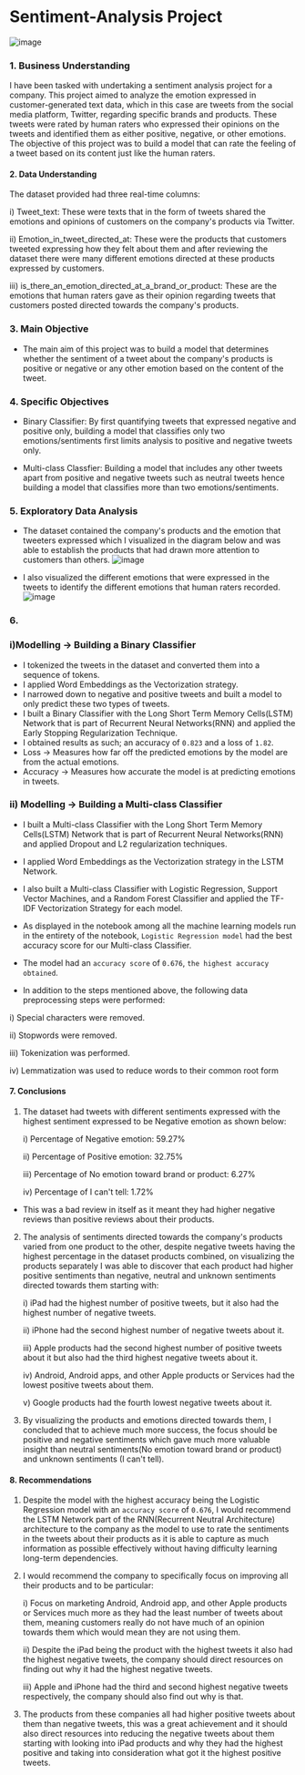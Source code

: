 # Sentiment-Analysis Project
![image](https://github.com/valarythairu/Sentiment-Analysis/assets/132980723/f6358118-4a2f-495b-a9e7-1b89af612e0f)


### 1. Business Understanding
I have been tasked with undertaking a sentiment analysis project for a company. This project aimed to analyze the emotion expressed in customer-generated text data, which in this case are tweets from the social media platform, Twitter, regarding specific brands and products. These tweets were rated by human raters who expressed their opinions on the tweets and identified them as either positive, negative, or other emotions. The objective of this project was to build a model that can rate the feeling of a tweet based on its content just like the human raters.

#### 2. Data Understanding
The dataset provided had three real-time columns:

i) Tweet_text: These were texts that in the form of tweets shared the emotions and opinions of customers on the company's products via Twitter.

ii) Emotion_in_tweet_directed_at: These were the products that customers tweeted expressing how they felt about them and after reviewing the dataset there were many different emotions directed at these products expressed by customers.

iii) is_there_an_emotion_directed_at_a_brand_or_product: These are the emotions that human raters gave as their opinion regarding tweets that customers posted directed towards the company's products.

### 3. Main Objective
- The main aim of this project was to build a model that determines whether the sentiment of a tweet about the company's products is positive or negative or any other emotion based on the content of the tweet.

### 4. Specific Objectives
- Binary Classifier: By first quantifying tweets that expressed negative and positive only, building a model that classifies only two emotions/sentiments first limits analysis to positive and negative tweets only.

- Multi-class Classfier: Building a model that includes any other tweets apart from positive and negative tweets such as neutral tweets hence building a model that classifies more than two emotions/sentiments.

### 5. Exploratory Data Analysis
- The dataset contained the company's products and the emotion that tweeters expressed which I visualized in the diagram below and was able to establish the products that had drawn more attention to customers than others.
  ![image](https://github.com/valarythairu/Sentiment-Analysis/assets/132980723/ffc13506-4b43-41be-8b8d-7485b38539f7)

- I also visualized the different emotions that were expressed in the tweets to identify the different emotions that human raters recorded.
  ![image](https://github.com/valarythairu/Sentiment-Analysis/assets/132980723/832a26f4-eb8e-4bfa-bcf8-f6761e850461)

### 6.
### i)Modelling -> Building a Binary Classifier
- I tokenized the tweets in the dataset and converted them into a sequence of tokens.
- I applied Word Embeddings as the Vectorization strategy.
- I narrowed down to negative and positive tweets and built a model to only predict these two types of tweets.
- I built a Binary Classifier with the Long Short Term Memory Cells(LSTM) Network that is part of Recurrent Neural Networks(RNN) and applied the Early Stopping Regularization Technique.
- I obtained results as such; an accuracy of `0.823` and a loss of `1.82`.
- Loss -> Measures how far off the predicted emotions by the model are from the actual emotions.
- Accuracy -> Measures how accurate the model is at predicting emotions in tweets.

### ii) Modelling -> Building a Multi-class Classifier
- I built a Multi-class Classifier with the Long Short Term Memory Cells(LSTM) Network that is part of Recurrent Neural Networks(RNN) and applied Dropout and L2 regularization techniques.
-  I applied Word Embeddings as the Vectorization strategy in the LSTM Network.
- I also built a Multi-class Classifier with Logistic Regression, Support Vector Machines, and a Random Forest Classifier and applied the TF-IDF Vectorization Strategy for each model.
- As displayed in the notebook among all the machine learning models run in the entirety of the notebook, `Logistic Regression model` had the best accuracy score for our Multi-class Classifier.
- The model had an `accuracy score` of `0.676`, `the highest accuracy obtained`.
  
- In addition to the steps mentioned above, the following data preprocessing steps were performed:

i) Special characters were removed.

ii) Stopwords were removed.

iii) Tokenization was performed.

iv) Lemmatization was used to reduce words to their common root form

####  7. Conclusions
1. The dataset had tweets with different sentiments expressed with the highest sentiment expressed to be Negative emotion as shown below:

    i) Percentage of Negative emotion: 59.27%

    ii) Percentage of Positive emotion: 32.75%

    iii) Percentage of No emotion toward brand or product: 6.27%

    iv) Percentage of I can't tell: 1.72%

- This was a bad review in itself as it meant they had higher negative reviews than positive reviews about their products.


2. The analysis of sentiments directed towards the company's products varied from one product to the other, despite negative tweets having the highest percentage in the dataset products combined, on visualizing the products separately I was able to discover that each product had higher positive sentiments than negative, neutral and unknown sentiments directed towards them starting with:

    i)  iPad had the highest number of positive tweets, but it also had the highest number of negative tweets.

    ii) iPhone had the second highest number of negative tweets about it.

    iii) Apple products had the second highest number of positive tweets about it but also had the third highest negative tweets about it.


    iv) Android, Android apps, and other Apple products or Services had the lowest positive tweets about them.

    v) Google products had the fourth lowest negative tweets about it.

3. By visualizing the products and emotions directed towards them, I concluded that to achieve much more success, the focus should be positive and negative sentiments which gave much more valuable insight than neutral sentiments(No emotion toward brand or product) and unknown sentiments (I can't tell).

#### 8. Recommendations

1. Despite the model with the highest accuracy being the Logistic Regression model with an `accuracy score` of `0.676`, I would recommend the LSTM Network part of the RNN(Recurrent Neutral Architecture) architecture to the company as the model to use to rate the sentiments in the tweets about their products as it is able to capture as much information as possible effectively without having difficulty learning long-term dependencies. 

2. I would recommend the company to specifically focus on improving all their products and to be particular:

    i) Focus on marketing Android, Android app, and other Apple products or Services much more as they had the least number of tweets about them, meaning customers really do not have much of an opinion towards them which would mean they are not using them.

    ii) Despite the iPad being the product with the highest tweets it also had the highest negative tweets, the company should direct resources on finding out why it had the highest negative tweets.
    
    iii) Apple and iPhone had the third and second highest negative tweets respectively, the company should also find out why is that.

3. The products from these companies all had higher positive tweets about them than negative tweets, this was a great achievement and it should also direct resources into reducing the negative tweets about them starting with looking into iPad products and why they had the highest positive and taking into consideration what got it the highest positive tweets.




  
